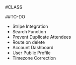 #CLASS

##TO-DO
* Stripe Integration
* Search Function
* Prevent Duplicate Attendees
* Route on delete
* Account Dashboard
* User Public Profile
* Timezone Correction
